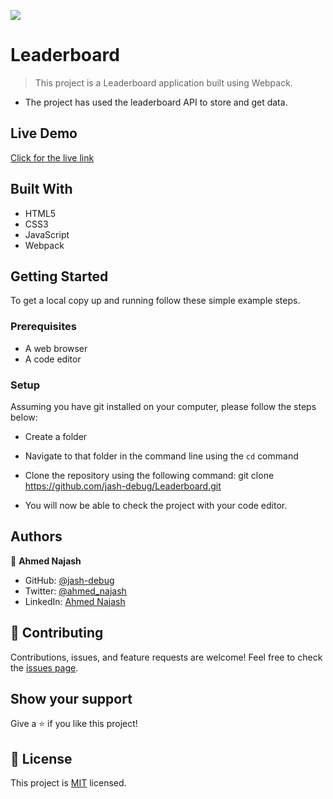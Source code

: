![](https://img.shields.io/badge/Microverse-blueviolet)

# Leaderboard

> This project is a Leaderboard application built using Webpack.
- The project has used the leaderboard API to store and get data.

## Live Demo
[Click for the live link](https://jash-debug.github.io/Leaderboard/dist/)

## Built With

- HTML5
- CSS3
- JavaScript
- Webpack

## Getting Started

To get a local copy up and running follow these simple example steps.

### Prerequisites

- A web browser 
- A code editor

### Setup

Assuming you have git installed on your computer, please follow the steps below: 
- Create a folder
- Navigate to that folder in the command line using the `cd` command
- Clone the repository using the following command: git clone https://github.com/jash-debug/Leaderboard.git
 
- You will now be able to check the project with your code editor.

## Authors

👤 **Ahmed Najash**

- GitHub: [@jash-debug](https://github.com/jash-debug)
- Twitter: [@ahmed_najash](https://twitter.com/ahmed_najash)
- LinkedIn: [Ahmed Najash](https://www.linkedin.com/in/ahmed-najash-286a671ab/)


## 🤝 Contributing

Contributions, issues, and feature requests are welcome!
Feel free to check the [issues page](../../issues/).

## Show your support

Give a ⭐️ if you like this project!

## 📝 License

This project is [MIT](./LICENSE) licensed.
